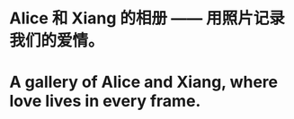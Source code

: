 # Alice 和 Xiang 的相册 —— 用照片记录我们的爱情。
# A gallery of Alice and Xiang, where love lives in every frame.
